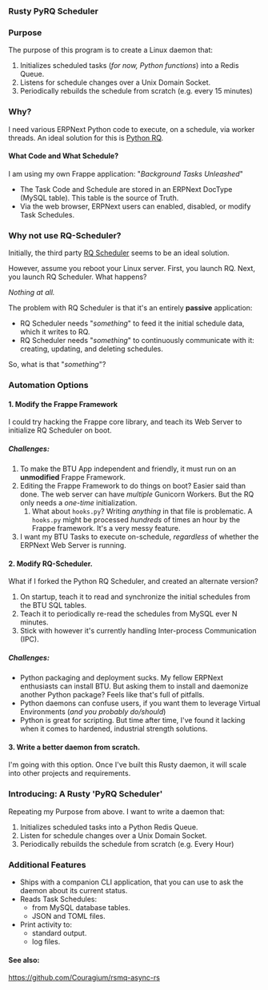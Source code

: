 ### Rusty PyRQ Scheduler

### Purpose

The purpose of this program is to create a Linux daemon that:

1. Initializes scheduled tasks (*for now, Python functions*) into a Redis Queue.
2. Listens for schedule changes over a Unix Domain Socket.
3. Periodically rebuilds the schedule from scratch (e.g. every 15 minutes)

### Why?

I need various ERPNext Python code to execute, on a schedule, via worker threads.
An ideal solution for this is [Python RQ](https://python-rq.org/).

#### What Code and What Schedule?
I am using my own Frappe application: "*Background Tasks Unleashed*"

  * The Task Code and Schedule are stored in an ERPNext DocType (MySQL table).  This table is the source of Truth.
  * Via the web browser, ERPNext users can enabled, disabled, or modify Task Schedules.

### Why not use RQ-Scheduler?

Initially, the third party [RQ Scheduler](https://github.com/rq/rq-scheduler) seems to be an ideal solution.

However, assume you reboot your Linux server.  First, you launch RQ.  Next, you launch RQ Scheduler.  What happens?

*Nothing at all.*

The problem with RQ Scheduler is that it's an entirely **passive** application:

* RQ Scheduler needs "*something*" to feed it the initial schedule data, which it writes to RQ.
* RQ Scheduler needs "*something*" to continuously communicate with it: creating, updating, and deleting schedules.

So, what is that "*something*"?

### Automation Options

#### 1. Modify the Frappe Framework
I could try hacking the Frappe core library, and teach its Web Server to initialize RQ Scheduler on boot. 

##### Challenges:

1. To make the BTU App independent and friendly, it must run on an **unmodified** Frappe Framework.
2. Editing the Frappe Framework to do things on boot?  Easier said than done.  The web server can have *multiple* Gunicorn Workers.  But the RQ only needs a *one-time* initialization.
   1. What about `hooks.py`?  Writing *anything* in that file is problematic.  A `hooks.py` might be processed *hundreds* of times an hour by the Frappe framework.  It's a very messy feature.
3. I want my BTU Tasks to execute on-schedule, *regardless* of whether the ERPNext Web Server is running.

#### 2. Modify RQ-Scheduler.
What if I forked the Python RQ Scheduler, and created an alternate version?

1. On startup, teach it to read and synchronize the initial schedules from the BTU SQL tables.
2. Teach it to periodically re-read the schedules from MySQL ever N minutes.
3. Stick with however it's currently handling Inter-process Communication (IPC).

##### Challenges:

* Python packaging and deployment sucks.  My fellow ERPNext enthusiasts can install BTU.  But asking them to install and daemonize another Python package?  Feels like that's full of pitfalls.
* Python daemons can confuse users, if you want them to leverage Virtual Environments (*and you probably do/should*)
* Python is great for scripting.  But time after time, I've found it lacking when it comes to hardened, industrial strength solutions.

#### 3. Write a better daemon from scratch.
I'm going with this option.  Once I've built this Rusty daemon, it will scale into other projects and requirements.


### Introducing: A Rusty 'PyRQ Scheduler'

Repeating my Purpose from above.  I want to write a daemon that:

1. Initializes scheduled tasks into a Python Redis Queue.
2. Listen for schedule changes over a Unix Domain Socket.
3. Periodically rebuilds the schedule from scratch (e.g. Every Hour)

### Additional Features

* Ships with a companion CLI application, that you can use to ask the daemon about its current status.
* Reads Task Schedules:
  * from MySQL database tables.
  * JSON and TOML files.
* Print activity to:
  * standard output.
  * log files.

#### See also:

https://github.com/Couragium/rsmq-async-rs